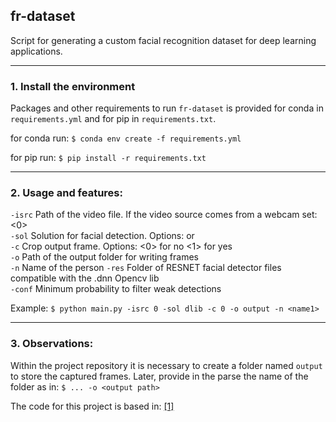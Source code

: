 ## fr-dataset
Script for generating a custom facial recognition dataset for deep learning applications. 

-----

### 1. Install the environment

Packages and other requirements to run `fr-dataset` is provided for conda in `requirements.yml` and for pip in `requirements.txt`.

for conda run: 
`$ conda env create -f requirements.yml`

for pip run:
`$ pip install -r requirements.txt` 

-----

### 2. Usage and features:

`-isrc` Path of the video file. If the video source comes from a webcam set: <0>  
`-sol` Solution for facial detection. Options: <dlib> or <resnet>  
`-c` Crop output frame. Options: <0> for no <1> for yes  
`-o` Path of the output folder for writing frames  
`-n` Name of the person
`-res` Folder of RESNET facial detector files compatible with the .dnn Opencv lib  
`-conf` Minimum probability to filter weak detections  

Example: `$ python main.py -isrc 0 -sol dlib -c 0 -o output -n <name1>` 

----- 

### 3. Observations:

Within the project repository it is necessary to create a folder named `output` to store the captured frames. Later, provide in the parse the name of the folder as in:
`$ ... -o <output path>` 

The code for this project is based in: [[1]](https://www.pyimagesearch.com/2018/02/26/face-detection-with-opencv-and-deep-learning/)
